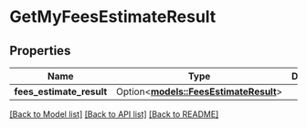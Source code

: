 # GetMyFeesEstimateResult

## Properties

Name | Type | Description | Notes
------------ | ------------- | ------------- | -------------
**fees_estimate_result** | Option<[**models::FeesEstimateResult**](FeesEstimateResult.md)> |  | [optional]

[[Back to Model list]](../README.md#documentation-for-models) [[Back to API list]](../README.md#documentation-for-api-endpoints) [[Back to README]](../README.md)


